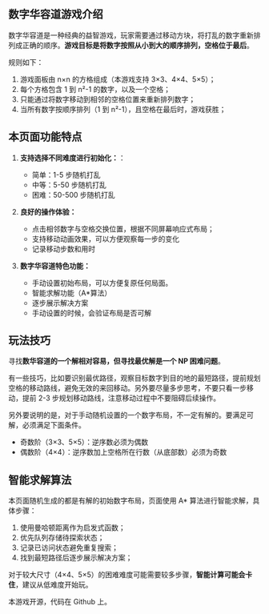 
## 数字华容道游戏介绍

数字华容道是一种经典的益智游戏，玩家需要通过移动方块，将打乱的数字重新排列成正确的顺序。**游戏目标是将数字按照从小到大的顺序排列，空格位于最后**。

规则如下：

1. 游戏面板由 n×n 的方格组成（本游戏支持 3×3、4×4、5×5）；
2. 每个方格包含 1 到 n²-1 的数字，以及一个空格；
3. 只能通过将数字移动到相邻的空格位置来重新排列数字；
4. 当所有数字按顺序排列（1 到 n²-1），且空格在最后时，游戏获胜；

## 本页面功能特点

1. **支持选择不同难度进行初始化：**：
   - 简单：1-5 步随机打乱
   - 中等：5-50 步随机打乱
   - 困难：50-500 步随机打乱

2. **良好的操作体验：**
   - 点击相邻数字与空格交换位置，根据不同屏幕响应式布局；
   - 支持移动动画效果，可以方便观察每一步的变化
   - 记录移动步数和用时

3. **数字华容道特色功能：**
   - 手动设置初始布局，可以方便复原任何局面。
   - 智能求解功能（A*算法）
   - 逐步展示解决方案
   - 手动设置的时候，会验证布局是否可解

## 玩法技巧

寻找**数华容道的一个解相对容易，但寻找最优解是一个 NP 困难问题**。

有一些技巧，比如要识别最优路径，观察目标数字到目的地的最短路径，提前规划空格的移动路线，避免无效的来回移动。另外要尽量多步思考，不要只看一步移动，提前 2-3 步规划移动路线，注意移动过程中不要阻碍后续操作。

另外要说明的是，对于手动随机设置的一个数字布局，不一定有解的。要满足可解，必须满足下面条件。 

- 奇数阶（3×3、5×5）：逆序数必须为偶数
- 偶数阶（4×4）：逆序数加上空格所在行数（从底部数）必须为奇数

## 智能求解算法

本页面随机生成的都是有解的初始数字布局，页面使用 A* 算法进行智能求解，具体步骤：

1. 使用曼哈顿距离作为启发式函数；
2. 优先队列存储待探索状态；
3. 记录已访问状态避免重复搜索；
4. 找到最短路径后逐步展示解决方案；

对于较大尺寸（4×4、5×5）的困难难度可能需要较多步骤，**智能计算可能会卡住**，建议从低难度开始玩。

本游戏开源，代码在 Github 上。